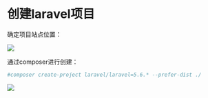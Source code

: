 # 创建laravel项目



确定项目站点位置：

![](https://ws3.sinaimg.cn/large/005BYqpgly1g2ajf5zup1j30hb04xjrb.jpg)

通过composer进行创建：

```powershell
#composer create-project laravel/laravel=5.6.* --prefer-dist ./
```

![](https://ws3.sinaimg.cn/large/005BYqpgly1g2ajigsdlcj30ni0kdjtv.jpg)

